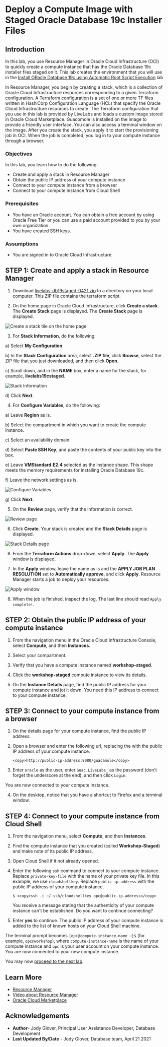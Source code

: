 # Deploy a Compute Image with Staged Oracle Database 19c Installer Files

## Introduction
In this lab, you use Resource Manager in Oracle Cloud Infrastructure (OCI) to quickly create a compute instance that has the Oracle Database 19c installer files staged on it. This lab creates the environment that you will use in the [Install ORacle Database 19c using Automatic Root Script Execution](?lab="install-db19c-auto-config-script-execution.md") lab

In Resource Manager, you begin by creating a stack, which is a collection of Oracle Cloud Infrastructure resources corresponding to a given Terraform configuration. A Terraform configuration is a set of one or more TF files written in HashiCorp Configuration Language (HCL) that specify the Oracle Cloud Infrastructure resources to create. The Terraform configuration that you use in this lab is provided by LiveLabs and loads a custom image stored in Oracle Cloud Marketplace. Guacomole is installed on the image to provide a friendly user interface. You can also access a terminal window on the image. After you create the stack, you apply it to start the provisioning job in OCI. When the job is completed, you log in to your compute instance through a browser.


### Objectives

In this lab, you learn how to do the following:

- Create and apply a stack in Resource Manager
- Obtain the public IP address of your compute instance
- Connect to your compute instance from a browser
- Connect to your compute instance from Cloud Shell

### Prerequisites

- You have an Oracle account. You can obtain a free account by using Oracle Free Tier or you can use a paid account provided to you by your own organization.
- You have created SSH keys.

### Assumptions

- You are signed in to Oracle Cloud Infrastructure.

## **STEP 1**: Create and apply a stack in Resource Manager

1. Download [livelabs-db19staged-0421.zip](https://objectstorage.us-ashburn-1.oraclecloud.com/p/R_vJuMUIrsFofKYcTuJOsDiXl2xdSjHNQU7yjQPtnh4/n/c4u03/b/labfiles/o/livelabs-db19ccompute-0812.zip) to a directory on your local computer. This ZIP file contains the terraform script.

2. On the home page in Oracle Cloud Infrastructure, click **Create a stack**. The **Create Stack** page is displayed. The **Create Stack** page is displayed.

  ![Create a stack tile on the home page](images/create-a-stack.png)

3. For **Stack Information**, do the following:

  a) Select **My Configuration**.

  b) In the **Stack Configuration** area, select **.ZIP file**, click **Browse**, select the ZIP file that you just downloaded, and then click **Open**.

  c) Scroll down, and in the **NAME** box, enter a name for the stack, for example, **livelabs19cstaged**.

  ![Stack Information](images/stack-information-page.png)

  d) Click **Next**.

4. For **Configure Variables**, do the following:

  a) Leave **Region** as is.

  b) Select the compartment in which you want to create the compute instance.

  c) Select an availability domain.

  d) Select **Paste SSH Key**, and paste the contents of your public key into the box.

  e) Leave **VMStandard.E2.4** selected as the instance shape. This shape meets the memory requirements for installing Oracle Database 19c.

  f) Leave the network settings as is.

  ![Configure Variables](images/configure-variables-page.png)

  g) Click **Next**.

5. On the **Review** page, verify that the information is correct.

  ![Review page](images/review-page.png)

6. Click **Create**. Your stack is created and the **Stack Details** page is displayed.

  ![Stack Details page](images/stack-details-page.png)

6. From the **Terraform Actions** drop-down, select **Apply**. The **Apply** window is displayed.

7. In the **Apply** window, leave the name as is and the **APPLY JOB PLAN RESOLUTION** set to **Automatically approve**, and click **Apply**. Resource Manager starts a job to deploy your resources.

  ![Apply window](images/apply-window.png)

8. When the job is finished, inspect the log. The last line should read `Apply complete!`.


## **STEP 2**: Obtain the public IP address of your compute instance

1. From the navigation menu in the Oracle Cloud Infrastructure Console, select **Compute**, and then **Instances**.

2. Select your compartment.

3. Verify that you have a compute instance named **workshop-staged**.

4. Click the **workshop-staged** compute instance to view its details.

5. On the **Instance Details** page, find the public IP address for your compute instance and jot it down. You need this IP address to connect to your compute instance.

## **STEP 3**: Connect to your compute instance from a browser


1. On the details page for your compute instance, find the public IP address.

2. Open a browser and enter the following url, replacing the <public-ip-address> with the public IP address of your compute instance.

    ```nohighlighting
    <copy>http://public-ip-address:8080/guacamole</copy>
    ```
3. Enter `oracle` as the user, enter `Guac.LiveLabs_` as the password (don't forget the underscore at the end), and then click `Login`.

  You are now connected to your compute instance.

4. On the desktop, notice that you have a shortcut to Firefox and a terminal window.


## **STEP 4**: Connect to your compute instance from Cloud Shell

1. From the navigation menu, select **Compute**, and then **Instances**.

2. Find the compute instance that you created (called **Workshop-Staged**) and make note of its public IP address.

3. Open Cloud Shell if it not already opened.

4. Enter the following `ssh` command to connect to your compute instance. Replace `private-key-file` with the name of your private key file. In this example, we use `cloudshellkey`. Replace `public-ip-address` with the public IP address of your compute instance.

    ```nohighlighting
    $ <copy>ssh -i ~/.ssh/cloudshellkey opc@public-ip-address</copy>
    ```

    You receive a message stating that the authenticity of your compute instance can't be established. Do you want to continue connecting?

5. Enter **yes** to continue. The public IP address of your compute instance is added to the list of known hosts on your Cloud Shell machine.

  The terminal prompt becomes `[opc@compute-instance-name ~]$` (for example, `opc@workshop`), where `compute-instance-name` is the name of your compute instance and `opc` is your user account on your compute instance. You are now connected to your new compute instance.


You may now [proceed to the next lab](#next).

## Learn More

- [Resource Manager](https://docs.oracle.com/en-us/iaas/Content/ResourceManager/Concepts/landing.htm#ResourceManager)
- [Video about Resource Manager](https://youtu.be/udJdVCz5HYs)
- [Oracle Cloud Marketplace](https://cloudmarketplace.oracle.com/marketplace/en_US/homePage.jspx)

## Acknowledgements

- **Author**- Jody Glover, Principal User Assistance Developer, Database Development
- **Last Updated By/Date** - Jody Glover, Database team, April 21 2021
